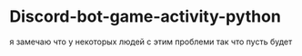 # Discord-bot-game-activity-python
я замечаю что у некоторых людей с этим проблеми так что пусть будет
